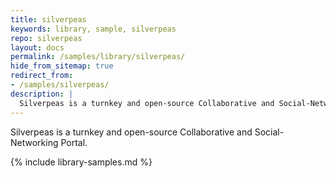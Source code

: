 ```yaml
---
title: silverpeas
keywords: library, sample, silverpeas
repo: silverpeas
layout: docs
permalink: /samples/library/silverpeas/
hide_from_sitemap: true
redirect_from:
- /samples/silverpeas/
description: |
  Silverpeas is a turnkey and open-source Collaborative and Social-Networking Portal.
---
```


Silverpeas is a turnkey and open-source Collaborative and Social-Networking Portal.


{% include library-samples.md %}
